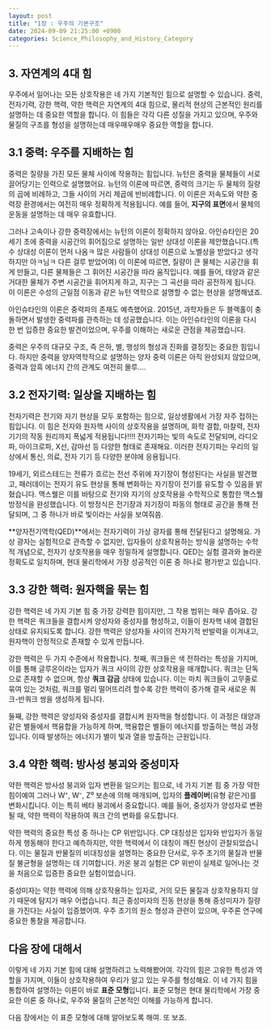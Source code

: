 ```yaml
---
layout: post
title: "1장 : 우주의 기본구조"
date: 2024-09-09 21:25:00 +0900
categories: Science_Philosophy_and_History_Category
---
```


## 3. 자연계의 4대 힘

우주에서 일어나는 모든 상호작용은 네 가지 기본적인 힘으로 설명할 수 있습니다. 
중력, 전자기력, 강한 핵력, 약한 핵력은 자연계의 4대 힘으로, 물리적 현상의 근본적인 원리를 설명하는 데 중요한 역할을 합니다. 이 힘들은 각각 다른 성질을 가지고 있으며, 우주와 물질의 구조를 형성을 설명하는데 매우매우매우 중요한 역할을 합니다.

## 3.1 중력: 우주를 지배하는 힘

중력은 질량을 가진 모든 물체 사이에 작용하는 힘입니다. 뉴턴은 중력을 물체들이 서로 끌어당기는 인력으로 설명했어요. 뉴턴의 이론에 따르면, 중력의 크기는 두 물체의 질량의 곱에 비례하고, 그들 사이의 거리 제곱에 반비례합니다. 이 이론은 저속도와 약한 중력장 환경에서는 여전히 매우 정확하게 적용됩니다. 예를 들어, **지구의 표면**에서 물체의 운동을 설명하는 데 매우 유효합니다.

그러나 고속이나 강한 중력장에서는 뉴턴의 이론이 정확하지 않아요. 아인슈타인은 20세기 초에 중력을 시공간의 휘어짐으로 설명하는 일반 상대성 이론을 제안했습니다.(특수 상대성 이론이 먼저 나옴ㅋ 많은 사람들이 상대성 이론으로 노벨상을 받았다고 생각하지만 아ㅋ님ㅋ 다른 걸루 받았어여) 이 이론에 따르면, 질량이 큰 물체는 시공간을 휘게 만들고, 다른 물체들은 그 휘어진 시공간을 따라 움직입니다. 예를 들어, 태양과 같은 거대한 물체가 주변 시공간을 휘어지게 하고, 지구는 그 곡선을 따라 공전하게 됩니다. 이 이론은 수성의 근일점 이동과 같은 뉴턴 역학으로 설명할 수 없는 현상을 설명해냈죠.

아인슈타인의 이론은 중력파의 존재도 예측했어요. 2015년, 과학자들은 두 블랙홀이 충돌하면서 발생한 중력파를 관측하는 데 성공했습니다. 이는 아인슈타인의 이론을 다시 한 번 입증한 중요한 발견이었으며, 우주를 이해하는 새로운 관점을 제공했습니다.

중력은 우주의 대규모 구조, 즉 은하, 별, 행성의 형성과 진화를 결정짓는 중요한 힘입니다. 하지만 중력을 양자역학적으로 설명하는 양자 중력 이론은 아직 완성되지 않았으며, 중력과 암흑 에너지 간의 관계도 여전히 몰루....

## 3.2 전자기력: 일상을 지배하는 힘

전자기력은 전기와 자기 현상을 모두 포함하는 힘으로, 일상생활에서 가장 자주 접하는 힘입니다. 이 힘은 전자와 원자핵 사이의 상호작용을 설명하며, 화학 결합, 마찰력, 전자 기기의 작동 원리까지 폭넓게 적용됩니다!!!! 
전자기파는 빛의 속도로 전달되며, 라디오파, 마이크로파, X선, 감마선 등 다양한 형태로 존재해요. 이러한 전자기파는 우리의 일상에서 통신, 의료, 전자 기기 등 다양한 분야에 응용됩니다.

19세기, 외르스테드는 전류가 흐르는 전선 주위에 자기장이 형성된다는 사실을 발견했고, 패러데이는 전자기 유도 현상을 통해 변화하는 자기장이 전기를 유도할 수 있음을 밝혔습니다. 맥스웰은 이를 바탕으로 전기와 자기의 상호작용을 수학적으로 통합한 맥스웰 방정식을 완성했습니다. 이 방정식은 전기장과 자기장이 파동의 형태로 공간을 통해 전달되며, 그 중 하나가 바로 빛이라는 사실을 보여줘씀.

**양자전기역학(QED)**에서는 전자기력이 가상 광자를 통해 전달된다고 설명해요. 가상 광자는 실험적으로 관측할 수 없지만, 입자들이 상호작용하는 방식을 설명하는 수학적 개념으로, 전자기 상호작용을 매우 정밀하게 설명합니다. QED는 실험 결과와 놀라운 정확도로 일치하며, 현대 물리학에서 가장 성공적인 이론 중 하나로 평가받고 있습니다.

## 3.3 강한 핵력: 원자핵을 묶는 힘

강한 핵력은 네 가지 기본 힘 중 가장 강력한 힘이지만, 그 작용 범위는 매우 좁아요. 강한 핵력은 쿼크들을 결합시켜 양성자와 중성자를 형성하고, 이들이 원자핵 내에 결합된 상태로 유지되도록 합니다. 강한 핵력은 양성자들 사이의 전자기적 반발력을 이겨내고, 원자핵이 안정적으로 존재할 수 있게 만듭니다.

강한 핵력은 두 가지 수준에서 작용합니다. 첫째, 쿼크들은 색 전하라는 특성을 가지며, 이를 통해 글루온이라는 입자가 쿼크 사이의 강한 상호작용을 매개합니다. 쿼크는 단독으로 존재할 수 없으며, 항상 **쿼크 감금** 상태에 있습니다. 이는 마치 쿼크들이 고무줄로 묶여 있는 것처럼, 쿼크를 멀리 떨어뜨리려 할수록 강한 핵력이 증가해 결국 새로운 쿼크-반쿼크 쌍을 생성하게 됩니다.

둘째, 강한 핵력은 양성자와 중성자를 결합시켜 원자핵을 형성합니다. 이 과정은 태양과 같은 별들에서 핵융합을 가능하게 하며, 핵융합은 별들이 에너지를 방출하는 핵심 과정입니다. 이때 발생하는 에너지가 별이 빛과 열을 방출하는 근원입니다.

## 3.4 약한 핵력: 방사성 붕괴와 중성미자

약한 핵력은 방사성 붕괴와 입자 변환을 일으키는 힘으로, 네 가지 기본 힘 중 가장 약한 힘이예여 그러나 W⁺, W⁻, Z⁰ 보손에 의해 매개되며, 입자의 **플레이버**(유형 같은거)를 변화시킵니다. 이는 특히 베타 붕괴에서 중요합니다. 예를 들어, 중성자가 양성자로 변환될 때, 약한 핵력이 작용하여 쿼크 간의 변화를 유도합니다.

약한 핵력의 중요한 특성 중 하나는 CP 위반입니다. CP 대칭성은 입자와 반입자가 동일하게 행동해야 한다고 예측하지만, 약한 핵력에서 이 대칭이 깨진 현상이 관찰되었습니다. 이는 물질과 반물질의 비대칭성을 설명하는 중요한 단서로, 우주 초기의 물질과 반물질 불균형을 설명하는 데 기여합니다. 카온 붕괴 실험은 CP 위반이 실제로 일어나는 것을 처음으로 입증한 중요한 실험이었습니다.

중성미자는 약한 핵력에 의해 상호작용하는 입자로, 거의 모든 물질과 상호작용하지 않기 때문에 탐지가 매우 어렵습니다. 최근 중성미자의 진동 현상을 통해 중성미자가 질량을 가진다는 사실이 입증했어여. 우주 초기의 원소 형성과 관련이 있으며, 우주론 연구에 중요한 통찰을 제공합니다.

## 다음 장에 대해서
이렇게 네 가지 기본 힘에 대해 설명하려고 노력해봤어여. 각각의 힘은 고유한 특성과 역할을 가지며, 이들이 상호작용하여 우리가 알고 있는 우주를 형성해요. 이 네 가지 힘을 통합하여 설명하는 이론이 바로 **표준 모형**입니다. 표준 모형은 현대 물리학에서 가장 중요한 이론 중 하나로, 우주와 물질의 근본적인 이해를 가능하게 합니다. 

다음 장에서는 이 표준 모형에 대해 알아보도록 해여. 또 보죠.